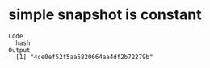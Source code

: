# simple snapshot is constant

    Code
      hash
    Output
      [1] "4ce0ef52f5aa5820664aa4df2b72279b"

